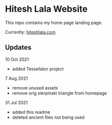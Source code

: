# Hitesh Lala Website

This repo contains my home page landing page.

Currently: [hiteshlala.com](https://hiteshlala.com)

## Updates

10 Oct 2021
  - added Tessellator project

7 Aug 2021
  - remove unused assets
  - remove orig sierpinski triangle from homepage

31 Jul 2021 
  - added this readme 
  - deleted ancient files not being used

